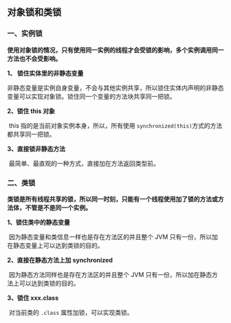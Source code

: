 ## 对象锁和类锁

### 一、实例锁

**使用对象锁的情况，只有使用同一实例的线程才会受锁的影响，多个实例调用同一方法也不会受影响。**

**1、 锁住实体里的非静态变量**

​	非静态变量是实例自身变量，不会与其他实例共享，所以锁住实体内声明的非静态变量可以实现对象锁。锁住同一个变量的方法块共享同一把锁。

**2、锁住 this 对象**

​	this 指的是当前对象实例本身，所以，所有使用 `synchronized(this)`方式的方法都共享同一把锁。

**3、直接锁非静态方法**

​	最简单、最直观的一种方式，直接加在方法返回类型前。

### 二、类锁

**类锁是所有线程共享的锁，所以同一时刻，只能有一个线程使用加了锁的方法或方法体，不管是不是同一个实例。**

**1、锁住类中的静态变量**

​	因为静态变量和类信息一样也是存在方法区的并且整个 JVM 只有一份，所以加在静态变量上可以达到类锁的目的。

**2、直接在静态方法上加 synchronized**

​	因为静态方法同样也是存在方法区的并且整个 JVM 只有一份，所以加在静态方法上可以达到类锁的目的。

**3、锁住 xxx.class**

​	对当前类的 `.class` 属性加锁，可以实现类锁。